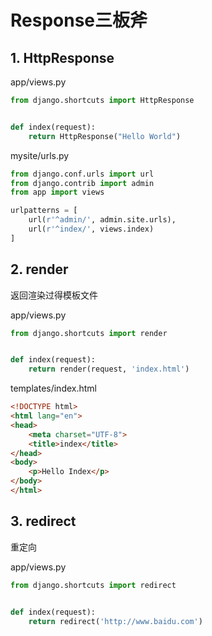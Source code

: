 # Response三板斧

## 1. HttpResponse

app/views.py

```python
from django.shortcuts import HttpResponse


def index(request):
    return HttpResponse("Hello World")
```

mysite/urls.py

```python
from django.conf.urls import url
from django.contrib import admin
from app import views

urlpatterns = [
    url(r'^admin/', admin.site.urls),
    url(r'^index/', views.index)
]
```

## 2. render

返回渲染过得模板文件

app/views.py

```python
from django.shortcuts import render


def index(request):
    return render(request, 'index.html')
```

templates/index.html

```html
<!DOCTYPE html>
<html lang="en">
<head>
    <meta charset="UTF-8">
    <title>index</title>
</head>
<body>
    <p>Hello Index</p>
</body>
</html>
```

## 3. redirect

重定向

app/views.py

```python
from django.shortcuts import redirect


def index(request):
    return redirect('http://www.baidu.com')
```


